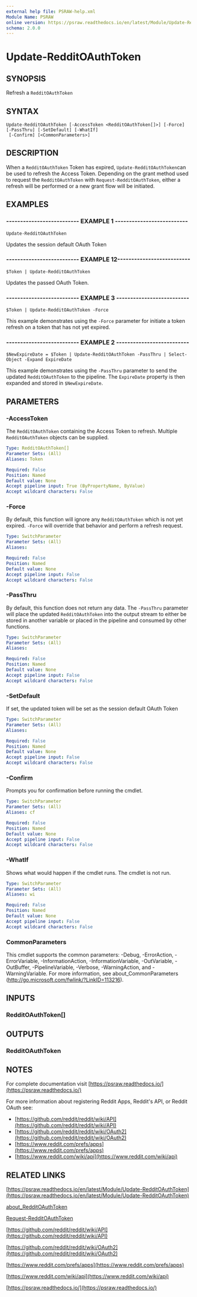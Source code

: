 ```yaml
---
external help file: PSRAW-help.xml
Module Name: PSRAW
online version: https://psraw.readthedocs.io/en/latest/Module/Update-RedditOAuthToken
schema: 2.0.0
---
```


# Update-RedditOAuthToken

## SYNOPSIS
Refresh a `RedditOAuthToken`

## SYNTAX

```
Update-RedditOAuthToken [-AccessToken <RedditOAuthToken[]>] [-Force] [-PassThru] [-SetDefault] [-WhatIf]
 [-Confirm] [<CommonParameters>]
```

## DESCRIPTION
When a `RedditOAuthToken` Token has expired, `Update-RedditOAuthToken`can be used to refresh the Access Token. Depending on the grant method used to request the `RedditOAuthToken` with `Request-RedditOAuthToken`, either a refresh will be performed or a new grant flow will be initiated.

## EXAMPLES

### -------------------------- EXAMPLE 1 --------------------------
```
Update-RedditOAuthToken
```

Updates the session default OAuth Token

### -------------------------- EXAMPLE 12--------------------------
```
$Token | Update-RedditOAuthToken
```

Updates the passed OAuth Token.

### -------------------------- EXAMPLE 3 --------------------------
```
$Token | Update-RedditOAuthToken -Force
```

This example demonstrates using the `-Force` parameter for initiate a token refresh on a token that has not yet expired.

### -------------------------- EXAMPLE 2 --------------------------
```
$NewExpireDate = $Token | Update-RedditOAuthToken -PassThru | Select-Object -Expand ExpireDate
```

This example demonstrates using the `-PassThru` parameter to send the updated `RedditOAuthToken` to the pipeline. The `ExpireDate` property is then expanded and stored in `$NewExpireDate`.

## PARAMETERS

### -AccessToken
The `RedditOAuthToken` containing the Access Token to refresh. Multiple `RedditOAuthToken` objects can be supplied.

```yaml
Type: RedditOAuthToken[]
Parameter Sets: (All)
Aliases: Token

Required: False
Position: Named
Default value: None
Accept pipeline input: True (ByPropertyName, ByValue)
Accept wildcard characters: False
```

### -Force
By default, this function will ignore any `RedditOAuthToken` which is not yet expired. `-Force` will override that behavior and perform a refresh request.

```yaml
Type: SwitchParameter
Parameter Sets: (All)
Aliases:

Required: False
Position: Named
Default value: None
Accept pipeline input: False
Accept wildcard characters: False
```

### -PassThru
By default, this function does not return any data. The `-PassThru` parameter will place the updated `RedditOAuthToken` into the output stream to either be stored in another variable or placed in the pipeline and consumed by other functions.

```yaml
Type: SwitchParameter
Parameter Sets: (All)
Aliases:

Required: False
Position: Named
Default value: None
Accept pipeline input: False
Accept wildcard characters: False
```

### -SetDefault
If set, the updated token will be set as the session default OAuth Token

```yaml
Type: SwitchParameter
Parameter Sets: (All)
Aliases:

Required: False
Position: Named
Default value: None
Accept pipeline input: False
Accept wildcard characters: False
```

### -Confirm
Prompts you for confirmation before running the cmdlet.

```yaml
Type: SwitchParameter
Parameter Sets: (All)
Aliases: cf

Required: False
Position: Named
Default value: None
Accept pipeline input: False
Accept wildcard characters: False
```

### -WhatIf
Shows what would happen if the cmdlet runs.
The cmdlet is not run.

```yaml
Type: SwitchParameter
Parameter Sets: (All)
Aliases: wi

Required: False
Position: Named
Default value: None
Accept pipeline input: False
Accept wildcard characters: False
```

### CommonParameters
This cmdlet supports the common parameters: -Debug, -ErrorAction, -ErrorVariable, -InformationAction, -InformationVariable, -OutVariable, -OutBuffer, -PipelineVariable, -Verbose, -WarningAction, and -WarningVariable. For more information, see about_CommonParameters (http://go.microsoft.com/fwlink/?LinkID=113216).

## INPUTS

### RedditOAuthToken[]

## OUTPUTS

### RedditOAuthToken

## NOTES
For complete documentation visit [https://psraw.readthedocs.io/](https://psraw.readthedocs.io/)

For more information about registering Reddit Apps, Reddit's API, or Reddit OAuth see:

* [https://github.com/reddit/reddit/wiki/API](https://github.com/reddit/reddit/wiki/API)
* [https://github.com/reddit/reddit/wiki/OAuth2](https://github.com/reddit/reddit/wiki/OAuth2)
* [https://www.reddit.com/prefs/apps](https://www.reddit.com/prefs/apps)
* [https://www.reddit.com/wiki/api](https://www.reddit.com/wiki/api)

## RELATED LINKS

[https://psraw.readthedocs.io/en/latest/Module/Update-RedditOAuthToken](https://psraw.readthedocs.io/en/latest/Module/Update-RedditOAuthToken)

[about_RedditOAuthToken](https://psraw.readthedocs.io/en/latest/Module/about_RedditOAuthToken)

[Request-RedditOAuthToken](https://psraw.readthedocs.io/en/latest/Module/Request-RedditOAuthToken)

[https://github.com/reddit/reddit/wiki/API](https://github.com/reddit/reddit/wiki/API)

[https://github.com/reddit/reddit/wiki/OAuth2](https://github.com/reddit/reddit/wiki/OAuth2)

[https://www.reddit.com/prefs/apps](https://www.reddit.com/prefs/apps)

[https://www.reddit.com/wiki/api](https://www.reddit.com/wiki/api)

[https://psraw.readthedocs.io/](https://psraw.readthedocs.io/)
